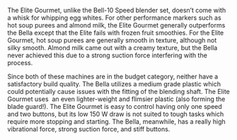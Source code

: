 The Elite Gourmet, unlike the Bell-10 Speed blender set, doesn’t come with a whisk for whipping egg whites. For other performance markers such as hot soup purees and almond milk, the Elite Gourmet generally outperforms the Bella except that the Elite fails with frozen fruit smoothies. For the Elite Gourmet, hot soup purees are generally smooth in texture, although not silky smooth. Almond milk came out with a creamy texture, but the Bella never achieved this due to a strong suction force interfering with the process.

Since both of these machines are in the budget category, neither have a satisfactory build quality. The Bella utilizes a medium grade plastic which could potentially cause issues with the fitting of the blending shaft. The Elite Gourmet uses  an even lighter-weight and flimsier plastic (also forming the blade guard!). The Elite Gourmet is easy to control having only one speed and two buttons, but its low 150 W draw is not suited to tough tasks which require more stopping and starting. The Bella, meanwhile, has a really high vibrational force, strong suction force, and stiff buttons.